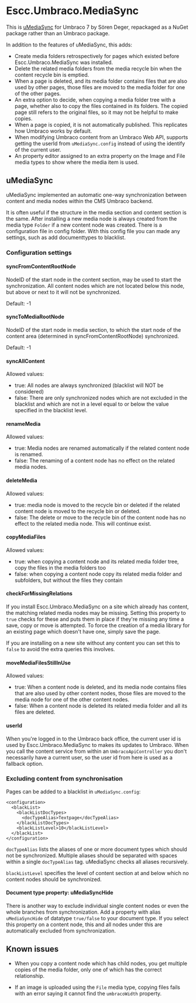 # Escc.Umbraco.MediaSync

This is [uMediaSync](http://our.umbraco.org/projects/backoffice-extensions/umediasync) for Umbraco 7 by Sören Deger, repackaged as a NuGet package rather than an Umbraco package. 

In addition to the features of uMediaSync, this adds:

* Create media folders retrospectively for pages which existed before Escc.Umbraco.MediaSync was installed.
* Delete the related media folders from the media recycle bin when the content recycle bin is emptied.
* When a page is deleted, and its media folder contains files that are also used by other pages, those files are moved to the media folder for one of the other pages.
* An extra option to decide, when copying a media folder tree with a page, whether also to copy the files contained in its folders. The copied page still refers to the original files, so it may not be helpful to make copies.
* When a page is copied, it is not automatically published. This replicates how Umbraco works by default.
* When modifying Umbraco content from an Umbraco Web API, supports getting the userId from `uMediaSync.config` instead of using the identify of the current user. 
* An property editor assigned to an extra property on the Image and File media types to show where the media item is used.

## uMediaSync

uMediaSync implemented an automatic one-way synchronization between content and media nodes within the CMS Umbraco backend.

It is often useful if the structure in the media section and content section is the same.  After installing a new media node is always created from the media type `Folder` if a new content node was created. There is a configuration file in config folder. With this config file you can made any settings, such as add documenttypes to blacklist.

### Configuration settings

#### syncFromContentRootNode
NodeID of the start node in the content section, may be used to start the synchronization. All content nodes which are not located below this node, but above or next to it will not be synchronized.

Default: -1

#### syncToMediaRootNode
NodeID of the start node in media section, to which the start node of the content area (determined in syncFromContentRootNode) synchronized.

Default: -1

#### syncAllContent
Allowed values:

* true: All nodes are always synchronized (blacklist will NOT be considered)
* false: There are only synchronized nodes which are not excluded in the blacklist and which are not in a level equal to or below the value specified in the blacklist level.

#### renameMedia
Allowed values:

* true: Media nodes are renamed automatically if the related content node is renamed.
* false: The renaming of a content node has no effect on the related media nodes.

#### deleteMedia
Allowed values:

* true: media node is moved to the recycle bin or deleted if the related content node is moved to the recycle bin or deleted.
* false: The delete or move to the recycle bin of the content node has no effect to the related media node. This will continue exist.

#### copyMediaFiles

Allowed values:

* true: when copying a content node and its related media folder tree, copy the files in the media folders too 
* false: when copying a content node copy its related media folder and subfolders, but without the files they contain

#### checkForMissingRelations

If you install Escc.Umbraco.MediaSync on a site which already has content, the matching related media nodes may be missing. Setting this property to `true` checks for these and puts them in place if they're missing any time a save, copy or move is attempted. To force the creation of a media library for an existing page which doesn't have one, simply save the page. 

If you are installing on a new site without any content you can set this to `false` to avoid the extra queries this involves.

#### moveMediaFilesStillInUse

Allowed values:

* true: When a content node is deleted, and its media node contains files that are also used by other content nodes, those files are moved to the media node for one of the other content nodes.
* false: When a content node is deleted its related media folder and all its files are deleted.

#### userId

When you're logged in to the Umbraco back office, the current user id is used by Escc.Umbraco.MediaSync to makes its updates to Umbraco. When you call the content service from within an `UmbracoApiController` you don't necessarily have a current user, so the user id from here is used as a fallback option.

### Excluding content from synchronisation

Pages can be added to a blacklist in `uMediaSync.config`:

	<configuration>
	  <blackList>
	    <blackListDocTypes>
	      <docTypeAlias>Textpage</docTypeAlias>
	    </blackListDocTypes>
	    <blackListLevel>10</blackListLevel>
	  </blackList>
	</configuration>

`docTypeAlias` lists the aliases of one or more document types which should not be synchronized. Multiple aliases should be separated with spaces within a single `docTypeAlias` tag. uMediaSync checks all aliases recursively.

`blackListLevel` specifies the level of content section at and below which no content nodes should be synchronized.



#### Document type property: uMediaSyncHide

There is another way to exclude individual single content nodes or even the whole branches from synchronization. Add a property with alias `uMediaSyncHide` of datatype `true/false` to your document type. If you select this property on a content node, this and all nodes under this are automatically excluded from synchronization.

## Known issues

* When you copy a content node which has child nodes, you get multiple copies of the media folder, only one of which has the correct relationship.

* If an image is uploaded using the `File` media type, copying files fails with an error saying it cannot find the `umbracoWidth` property.